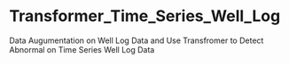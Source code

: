 # Transformer_Time_Series_Well_Log
Data Augumentation on Well Log Data and Use Transfromer to Detect Abnormal on Time Series Well Log Data
